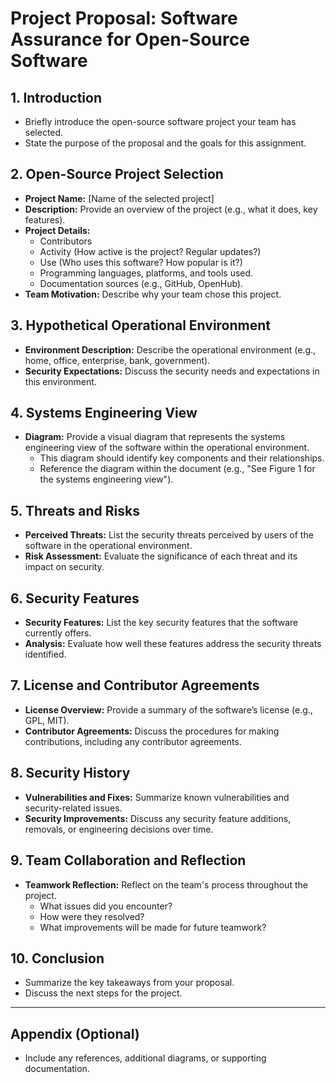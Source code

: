 # Project Proposal: Software Assurance for Open-Source Software

## 1. Introduction
- Briefly introduce the open-source software project your team has selected.
- State the purpose of the proposal and the goals for this assignment.

## 2. Open-Source Project Selection
- **Project Name:** [Name of the selected project]
- **Description:** Provide an overview of the project (e.g., what it does, key features).
- **Project Details:**
  - Contributors
  - Activity (How active is the project? Regular updates?)
  - Use (Who uses this software? How popular is it?)
  - Programming languages, platforms, and tools used.
  - Documentation sources (e.g., GitHub, OpenHub).
- **Team Motivation:** Describe why your team chose this project.

## 3. Hypothetical Operational Environment
- **Environment Description:** Describe the operational environment (e.g., home, office, enterprise, bank, government).
- **Security Expectations:** Discuss the security needs and expectations in this environment.

## 4. Systems Engineering View
- **Diagram:** Provide a visual diagram that represents the systems engineering view of the software within the operational environment.
  - This diagram should identify key components and their relationships.
  - Reference the diagram within the document (e.g., "See Figure 1 for the systems engineering view").
  
## 5. Threats and Risks
- **Perceived Threats:** List the security threats perceived by users of the software in the operational environment.
- **Risk Assessment:** Evaluate the significance of each threat and its impact on security.

## 6. Security Features
- **Security Features:** List the key security features that the software currently offers.
- **Analysis:** Evaluate how well these features address the security threats identified.

## 7. License and Contributor Agreements
- **License Overview:** Provide a summary of the software’s license (e.g., GPL, MIT).
- **Contributor Agreements:** Discuss the procedures for making contributions, including any contributor agreements.

## 8. Security History
- **Vulnerabilities and Fixes:** Summarize known vulnerabilities and security-related issues.
- **Security Improvements:** Discuss any security feature additions, removals, or engineering decisions over time.

## 9. Team Collaboration and Reflection
- **Teamwork Reflection:** Reflect on the team's process throughout the project.
  - What issues did you encounter?
  - How were they resolved?
  - What improvements will be made for future teamwork?

## 10. Conclusion
- Summarize the key takeaways from your proposal.
- Discuss the next steps for the project.

---

## Appendix (Optional)
- Include any references, additional diagrams, or supporting documentation.
